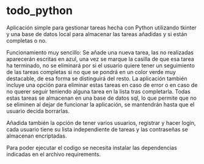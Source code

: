 # todo_python
Aplicación simple para gestionar tareas hecha con Python utilizando tkinter y una base de datos local para almacenar las tareas añadidas y si están completas o no.

Funcionamiento muy sencillo:
Se añade una nueva tarea, las no realizadas aparecerán escritas en azul, una vez se marque la casilla de que esa tarea ha terminado, no se eliminará por si el usuario quiere tener un seguimiento de las tareas completas si no que se pondrá en un color verde muy destacable, de esa forma se distinguirá del resto.
La aplicación también incluye una opción para eliminar estas tareas en caso de error o en caso de no querer seguir teniendo alguna tarea en la lista tras completarla.
Todas estas tareas se almacenan en una base de datos sql, lo que permite que no se eliminen al dejar de funcionar la aplicación, se mantendrán hasta que el usuario decida borrarlas.

Añadida también la opción de tener varios usuarios, registrar y hacer login, cada usuario tiene su lista independiente de tareas y las contraseñas se almacenan encriptadas.

Para poder ejecutar el codigo se necesita instalar las dependencias indicadas en el archivo requirements.
